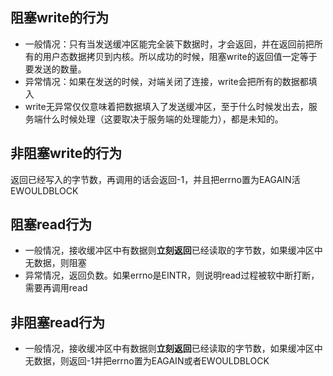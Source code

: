 ## 阻塞write的行为
- 一般情况：只有当发送缓冲区能完全装下数据时，才会返回，并在返回前把所有的用户态数据拷贝到内核。所以成功的时候，阻塞write的返回值一定等于要发送的数量。
-  异常情况：如果在发送的时候，对端关闭了连接，write会把所有的数据都填入
- write无异常仅仅意味着把数据填入了发送缓冲区，至于什么时候发出去，服务端什么时候处理（这要取决于服务端的处理能力），都是未知的。 

## 非阻塞write的行为
返回已经写入的字节数，再调用的话会返回-1，并且把errno置为EAGAIN活EWOULDBLOCK

## 阻塞read行为
- 一般情况，接收缓冲区中有数据则**立刻返回**已经读取的字节数，如果缓冲区中无数据，则阻塞
- 异常情况，返回负数。如果errno是EINTR，则说明read过程被软中断打断，需要再调用read

## 非阻塞read行为
- 一般情况，接收缓冲区中有数据则**立刻返回**已经读取的字节数，如果缓冲区中无数据，则返回-1并把errno置为EAGAIN或者EWOULDBLOCK